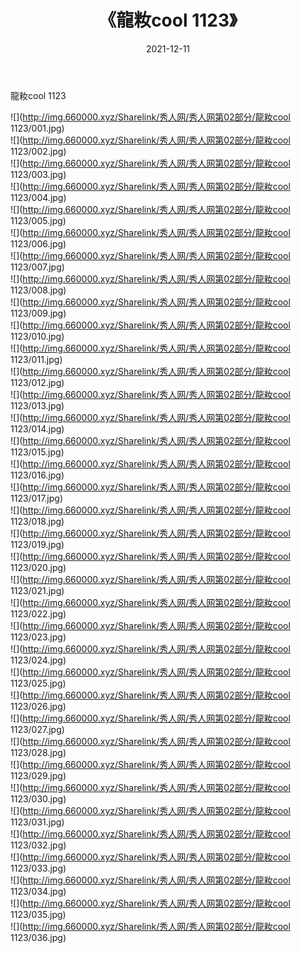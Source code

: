 ﻿---
layout: post
title:  《龍籹cool 1123》
date:   2021-12-11
img: http://img.660000.xyz/Sharelink/秀人网/秀人网第02部分/龍籹cool 1123/000.jpg
categories: [美女, 清纯, 唯美]
---

龍籹cool 1123

  ![](http://img.660000.xyz/Sharelink/秀人网/秀人网第02部分/龍籹cool 1123/001.jpg) <br> ![](http://img.660000.xyz/Sharelink/秀人网/秀人网第02部分/龍籹cool 1123/002.jpg) <br> ![](http://img.660000.xyz/Sharelink/秀人网/秀人网第02部分/龍籹cool 1123/003.jpg) <br> ![](http://img.660000.xyz/Sharelink/秀人网/秀人网第02部分/龍籹cool 1123/004.jpg) <br> ![](http://img.660000.xyz/Sharelink/秀人网/秀人网第02部分/龍籹cool 1123/005.jpg) <br> ![](http://img.660000.xyz/Sharelink/秀人网/秀人网第02部分/龍籹cool 1123/006.jpg) <br> ![](http://img.660000.xyz/Sharelink/秀人网/秀人网第02部分/龍籹cool 1123/007.jpg) <br> ![](http://img.660000.xyz/Sharelink/秀人网/秀人网第02部分/龍籹cool 1123/008.jpg) <br> ![](http://img.660000.xyz/Sharelink/秀人网/秀人网第02部分/龍籹cool 1123/009.jpg) <br> ![](http://img.660000.xyz/Sharelink/秀人网/秀人网第02部分/龍籹cool 1123/010.jpg) <br> ![](http://img.660000.xyz/Sharelink/秀人网/秀人网第02部分/龍籹cool 1123/011.jpg) <br> ![](http://img.660000.xyz/Sharelink/秀人网/秀人网第02部分/龍籹cool 1123/012.jpg) <br> ![](http://img.660000.xyz/Sharelink/秀人网/秀人网第02部分/龍籹cool 1123/013.jpg) <br> ![](http://img.660000.xyz/Sharelink/秀人网/秀人网第02部分/龍籹cool 1123/014.jpg) <br> ![](http://img.660000.xyz/Sharelink/秀人网/秀人网第02部分/龍籹cool 1123/015.jpg) <br> ![](http://img.660000.xyz/Sharelink/秀人网/秀人网第02部分/龍籹cool 1123/016.jpg) <br> ![](http://img.660000.xyz/Sharelink/秀人网/秀人网第02部分/龍籹cool 1123/017.jpg) <br> ![](http://img.660000.xyz/Sharelink/秀人网/秀人网第02部分/龍籹cool 1123/018.jpg) <br> ![](http://img.660000.xyz/Sharelink/秀人网/秀人网第02部分/龍籹cool 1123/019.jpg) <br> ![](http://img.660000.xyz/Sharelink/秀人网/秀人网第02部分/龍籹cool 1123/020.jpg) <br> ![](http://img.660000.xyz/Sharelink/秀人网/秀人网第02部分/龍籹cool 1123/021.jpg) <br> ![](http://img.660000.xyz/Sharelink/秀人网/秀人网第02部分/龍籹cool 1123/022.jpg) <br> ![](http://img.660000.xyz/Sharelink/秀人网/秀人网第02部分/龍籹cool 1123/023.jpg) <br> ![](http://img.660000.xyz/Sharelink/秀人网/秀人网第02部分/龍籹cool 1123/024.jpg) <br> ![](http://img.660000.xyz/Sharelink/秀人网/秀人网第02部分/龍籹cool 1123/025.jpg) <br> ![](http://img.660000.xyz/Sharelink/秀人网/秀人网第02部分/龍籹cool 1123/026.jpg) <br> ![](http://img.660000.xyz/Sharelink/秀人网/秀人网第02部分/龍籹cool 1123/027.jpg) <br> ![](http://img.660000.xyz/Sharelink/秀人网/秀人网第02部分/龍籹cool 1123/028.jpg) <br> ![](http://img.660000.xyz/Sharelink/秀人网/秀人网第02部分/龍籹cool 1123/029.jpg) <br> ![](http://img.660000.xyz/Sharelink/秀人网/秀人网第02部分/龍籹cool 1123/030.jpg) <br> ![](http://img.660000.xyz/Sharelink/秀人网/秀人网第02部分/龍籹cool 1123/031.jpg) <br> ![](http://img.660000.xyz/Sharelink/秀人网/秀人网第02部分/龍籹cool 1123/032.jpg) <br> ![](http://img.660000.xyz/Sharelink/秀人网/秀人网第02部分/龍籹cool 1123/033.jpg) <br> ![](http://img.660000.xyz/Sharelink/秀人网/秀人网第02部分/龍籹cool 1123/034.jpg) <br> ![](http://img.660000.xyz/Sharelink/秀人网/秀人网第02部分/龍籹cool 1123/035.jpg) <br> ![](http://img.660000.xyz/Sharelink/秀人网/秀人网第02部分/龍籹cool 1123/036.jpg) <br>